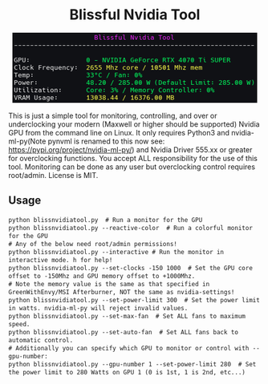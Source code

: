 <div align="center">
  <h1>Blissful Nvidia Tool</h1>
  <img src="screenshot.png" alt="Blissful Nvidia Tool" />
</div>

This is just a simple tool for monitoring, controlling, and over or underclocking your modern (Maxwell or higher should be supported) Nvidia GPU from the command line on Linux. It only requires Python3 and nvidia-ml-py(Note pynvml is renamed to this now see: https://pypi.org/project/nvidia-ml-py/) and Nvidia Driver 555.xx or greater for overclocking functions. You accept ALL responsibility for the use of this tool. Monitoring can be done as any user but overclocking control requires root/admin. License is MIT.

## Usage

```
python blissnvidiatool.py  # Run a monitor for the GPU
python blissnvidiatool.py --reactive-color  # Run a colorful monitor for the GPU
# Any of the below need root/admin permissions!
python blissnvidiatool.py --interactive # Run the monitor in interactive mode. h for help!
python blissnvidiatool.py --set-clocks -150 1000  # Set the GPU core offset to -150Mhz and GPU memory offset to +1000Mhz. 
# Note the memory value is the same as that specified in GreenWithEnvy/MSI Afterburner, NOT the same as nvidia-settings!
python blissnvidiatool.py --set-power-limit 300  # Set the power limit in watts. nvidia-ml-py will reject invalid values. 
python blissnvidiatool.py --set-max-fan  # Set ALL fans to maximum speed.
python blissnvidiatool.py --set-auto-fan  # Set ALL fans back to automatic control.
# Additionally you can specify which GPU to monitor or control with --gpu-number:
python blissnvidiatool.py --gpu-number 1 --set-power-limit 280  # Set the power limit to 280 Watts on GPU 1 (0 is 1st, 1 is 2nd, etc...)
```
